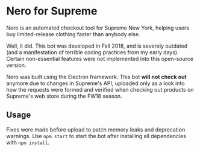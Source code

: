 # Nero for Supreme
Nero is an automated checkout tool for Supreme New York, helping users buy limited-release clothing faster than anybody else.

Well, it did. This bot was developed in Fall 2018, and is severely outdated (and a manifestation of terrible coding practices from my early days). Certain non-essential features were not implemented into this open-source version.

Nero was built using the Electron framework. This bot **will not check out** anymore due to changes in Supreme's API, uploaded only as a look into how the requests were formed and verified when checking out products on Supreme's web store during the FW18 season.

## Usage
Fixes were made before upload to patch memory leaks and deprecation warnings. Use `npm start` to start the bot after installing all dependencies with `npm install`.

